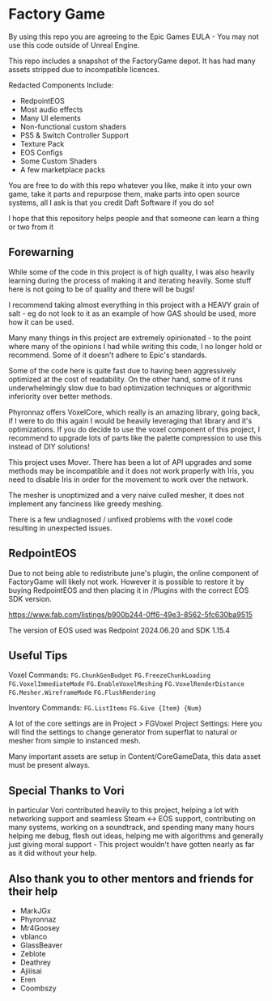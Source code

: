
# Factory Game

By using this repo you are agreeing to the Epic Games EULA - You may not use this code outside of Unreal Engine.

This repo includes a snapshot of the FactoryGame depot. It has had many assets stripped due to incompatible licences.

Redacted Components Include:
- RedpointEOS
- Most audio effects
- Many UI elements
- Non-functional custom shaders
- PS5 & Switch Controller Support
- Texture Pack
- EOS Configs
- Some Custom Shaders
- A few marketplace packs

You are free to do with this repo whatever you like, make it into your own game, take it parts and repurpose them, make parts into open source systems, all I ask is that you credit Daft Software if you do so!

I hope that this repository helps people and that someone can learn a thing or two from it

## Forewarning

While some of the code in this project is of high quality, I was also heavily learning during the process of making it and iterating heavily. Some stuff here is not going to be of quality and there will be bugs!

I recommend taking almost everything in this project with a HEAVY grain of salt - eg do not look to it as an example of how GAS should be used, more how it can be used.

Many many things in this project are extremely opinionated - to the point where many of the opinions I had while writing this code, I no longer hold or recommend. Some of it doesn't adhere to Epic's standards.

Some of the code here is quite fast due to having been aggressively optimized at the cost of readability. On the other hand, some of it runs underwhelmingly slow due to bad optimization techniques or algorithmic inferiority over better methods.

Phyronnaz offers VoxelCore, which really is an amazing library, going back, if I were to do this again I would be heavily leveraging that library and it's optimizations. If you do decide to use the voxel component of this project, I recommend to upgrade lots of parts like the palette compression to use this instead of DIY solutions!

This project uses Mover. There has been a lot of API upgrades and some methods may be incompatible and it does not work properly with Iris, you need to disable Iris in order for the movement to work over the network.

The mesher is unoptimized and a very naive culled mesher, it does not implement any fanciness like greedy meshing.

There is a few undiagnosed / unfixed problems with the voxel code resulting in unexpected issues.

## RedpointEOS

Due to not being able to redistribute june's plugin, the online component of FactoryGame will likely not work. However it is possible to restore it by buying RedpointEOS and then placing it in /Plugins with the correct EOS SDK version.

https://www.fab.com/listings/b900b244-0ff6-49e3-8562-5fc630ba9515

The version of EOS used was Redpoint 2024.06.20 and SDK 1.15.4

## Useful Tips

Voxel Commands:
`FG.ChunkGenBudget`
`FG.FreezeChunkLoading`
`FG.VoxelImmediateMode`
`FG.EnableVoxelMeshing`
`FG.VoxelRenderDistance`
`FG.Mesher.WireframeMode`
`FG.FlushRendering`

Inventory Commands:
`FG.ListItems`
`FG.Give {Item} {Num}`

A lot of the core settings are in Project > FGVoxel Project Settings:
Here you will find the settings to change generator from superflat to natural or mesher from simple to instanced mesh.

Many important assets are setup in Content/CoreGameData, this data asset must be present always.

## Special Thanks to Vori

In particular Vori contributed heavily to this project, helping a lot with networking support and seamless Steam <-> EOS support, contributing on many systems, working on a soundtrack, and spending many many hours helping me debug, flesh out ideas, helping me with algorithms and generally just giving moral support - This project wouldn't have gotten nearly as far as it did without your help.

## Also thank you to other mentors and friends for their help

- MarkJGx
- Phyronnaz
- Mr4Goosey
- vblanco
- GlassBeaver
- Zeblote
- Deathrey
- Ajiiisai
- Eren
- Coombszy
